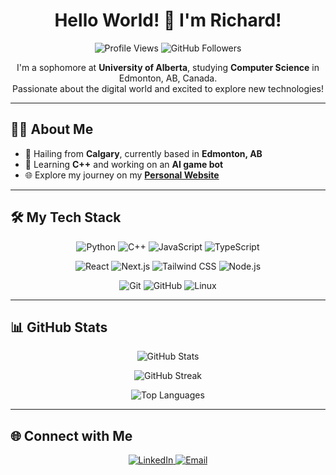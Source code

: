 <h1 align="center">Hello World! 👋 I'm Richard!</h1>

<p align="center">
  <img src="https://komarev.com/ghpvc/?username=imrichardwu&color=brightgreen&style=flat-square" alt="Profile Views" />
  <img src="https://img.shields.io/github/followers/imrichardwu?label=Followers&style=flat-square&logo=github" alt="GitHub Followers" />
</p>

<p align="center">
  I'm a sophomore at <strong>University of Alberta</strong>, studying <strong>Computer Science</strong> in Edmonton, AB, Canada.<br />
  Passionate about the digital world and excited to explore new technologies!
</p>

<hr />

## 👨‍💻 About Me

- 📍 Hailing from **Calgary**, currently based in **Edmonton, AB**
- 🌱 Learning **C++** and working on an **AI game bot**
- 🌐 Explore my journey on my [**Personal Website**](https://richardwu.netlify.app/)

<hr />

## 🛠️ My Tech Stack

<p align="center">
  <img src="https://img.shields.io/badge/Python-3776AB?style=for-the-badge&logo=python&logoColor=white" alt="Python" />
  <img src="https://img.shields.io/badge/C++-00599C?style=for-the-badge&logo=cplusplus&logoColor=white" alt="C++" />
  <img src="https://img.shields.io/badge/JavaScript-F7DF1E?style=for-the-badge&logo=javascript&logoColor=black" alt="JavaScript" />
  <img src="https://img.shields.io/badge/TypeScript-007ACC?style=for-the-badge&logo=typescript&logoColor=white" alt="TypeScript" />
</p>

<p align="center">
  <img src="https://img.shields.io/badge/React-61DAFB?style=for-the-badge&logo=react&logoColor=black" alt="React" />
  <img src="https://img.shields.io/badge/Next.js-000000?style=for-the-badge&logo=nextdotjs&logoColor=white" alt="Next.js" />
  <img src="https://img.shields.io/badge/Tailwind_CSS-38B2AC?style=for-the-badge&logo=tailwind-css&logoColor=white" alt="Tailwind CSS" />
  <img src="https://img.shields.io/badge/Node.js-339933?style=for-the-badge&logo=nodedotjs&logoColor=white" alt="Node.js" />
</p>

<p align="center">
  <img src="https://img.shields.io/badge/Git-F05032?style=for-the-badge&logo=git&logoColor=white" alt="Git" />
  <img src="https://img.shields.io/badge/GitHub-181717?style=for-the-badge&logo=github&logoColor=white" alt="GitHub" />
  <img src="https://img.shields.io/badge/Linux-FCC624?style=for-the-badge&logo=linux&logoColor=black" alt="Linux" />
</p>


<hr />

## 📊 GitHub Stats

<p align="center">
  <img src="https://github-readme-stats.vercel.app/api?username=imrichardwu&show_icons=true&theme=radical&count_private=true" alt="GitHub Stats" />
</p>

<p align="center">
  <img src="https://github-readme-streak-stats.herokuapp.com/?user=imrichardwu&theme=radical" alt="GitHub Streak" />
</p>

<p align="center">
  <img src="https://github-readme-stats.vercel.app/api/top-langs/?username=imrichardwu&layout=compact&theme=radical" alt="Top Languages" />
</p>

<hr />

## 🌐 Connect with Me

<p align="center">
  <a href="https://www.linkedin.com/in/imrichardwu/">
    <img src="https://img.shields.io/badge/LinkedIn-0077B5?style=flat-square&logo=linkedin&logoColor=white" alt="LinkedIn" />
  </a>
  <a href="mailto:Richard9@ualberta.ca">
    <img src="https://img.shields.io/badge/Email-D14836?style=flat-square&logo=gmail&logoColor=white" alt="Email" />
  </a>
</p>
